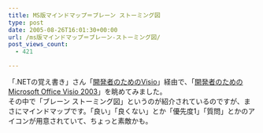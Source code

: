 ```yaml
---
title: MS版マインドマップ＝ブレーン ストーミング図
type: post
date: 2005-08-26T16:01:30+00:00
url: /ms版マインドマップ＝ブレーン-ストーミング図/
post_views_count:
  - 421

---
```

「.NETの覚え書き」さん「[開発者のためのVisio][1]」経由で、「[開発者のための Microsoft Office Visio 2003][2]」を眺めてみました。  
その中で「ブレーン ストーミング図」というのが紹介されているのですが、まさにマインドマップです。「良い」「良くない」とか「優先度1」「質問」とかのアイコンが用意されていて、ちょっと素敵かも。

 [1]: http://www.seosoft.net/weblog/dotnet/archives/2005/08/visio.html
 [2]: http://www.microsoft.com/japan/msdn/office/visio/visio2003/visio2003forDeveloper.asp